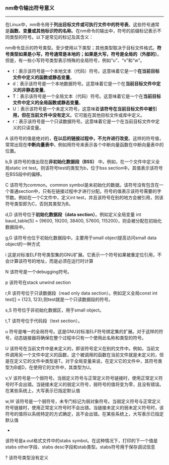 ### nm命令输出符号意义
---
在Linux中，nm命令用于**列出目标文件或可执行文件中的符号表**。这些符号通常是**函数、变量或其他标识符的名称**。在nm命令的输出中，符号的前缀标记表示不同类型的符号。以下是常见的标记及其含义：

nm命令显示的符号类型。至少使用以下类型；其他类型取决于目标文件格式。**符号类型如果是小写，符号通常是本地的；如果是大写，符号是全局的（外部的）**。但是，有一些小写符号类型表示特殊的全局符号，例如“u”、“v”和“w”。

- t：表示该符号是一个本地文本（代码）符号。这意味着它是一个**在当前目标文件中定义的函数或静态变量**。
- d：表示该符号是一个本地数据符号。这意味着它是一个在**当前目标文件中定义的非静态变量**。
- T：表示该符号是一个全局文本（代码）符号。这意味着它是一个在**当前目标文件中定义的全局函数或静态变量**。
- U：表示该符号是一个未定义符号。这意味着**该符号在当前目标文件中被引用，但在当前文件中没有定义**。它可能在其他目标文件或库中定义。
- r：表示该符号是一个只读数据符号。这意味着它是一个在当前目标文件中定义的只读变量。

A
该符号的值是绝对的，**在以后的链接过程中，不允许进行改变**。这样的符号值，常常出现在**中断向量表中**，例如用符号来表示各个中断向量函数在中断向量表中的位置。

b,B
该符号的值出现在**非初始化数据段（BSS）** 中。例如，在一个文件中定义全局static int test。则该符号test的类型为b，位于bss section中。其值表示该符号在BSS段中的偏移。

C
该符号为common。common symbol是未初始化的数据。该符号没有包含在一个普通section中，只有在链接过程中才进行分配。符号的值表示该符号需要的字节数。例如在一个C文件中，定义int test，并且该符号在别的地方会被引用，则该符号类型即为C，否则其类型为B。

d,D
该符号位于**初始化数据段（data section）**。例如定义全局变量 int baud_table[5] = {9600, 19200, 38400, 57600, 115200}，则会被分配在初始化数据段中。

g,G
该符号也位于初始化数据段中。主要用于small object提高访问small data object的一种方式

i
这是对标准ELF符号类型集的GNU扩展。它表示一个符号如果被重定位引用，不会计算该符号的地址，而是必须在运行时计算

N
该符号是一个debugging符号。

p
该符号在stack unwind section

r,R
该符号位于只读数据段（read only data section）。例如定义全局const int test[] = {123, 123};则test就是一个只读数据段的符号。

s,S
符号位于非初始化数据区，用于small object。

t,T
该符号位于代码段（text section）。

u
符号是唯一的全局符号。这是GNU对标准ELF符号绑定集的扩展。对于这样的符号，动态链接器将确保在整个过程中只有一个使用此名称和类型的符号。

U
该符号在当前文件中是未定义的，即该符号定义在别的文件中。例如，当前文件调用另一个文件中定义的函数，这个被调用的函数在当前文件就是未定义的，但是在定义它的文件中类型是T。对于全局变量来说，在定义它的文件中，其符号类型为B或D，在使用它的文件中，其类型为U。

v,V
该符号是一个弱符号。当弱定义符号与正常定义符号链接时，使用正常定义符号时不会出错。当链接未定义的弱定义符号，弱符号的值将变为零，且没有错误。在某些系统上，大写表示已指定默认值

w,W
该符号是一个弱符号，未专门标记为弱对象符号。当弱定义符号与正常定义符号链接时，使用正常定义符号时不会出错。当链接未定义的弱未定义符号时，该符号的值将以系统特定的方式确定，且不会出错。在某些系统上，大写表示已指定默认值

-
该符号是a.out格式文件中的stabs symbol。在这种情况下，打印的下一个值是stabs other字段、stabs desc字段和stab类型。stabs符号用于保存调试信息

?
该符号类型没有定义
